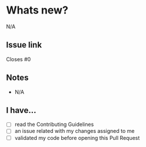 # Whats new?

<!-- What does this PR introduce to the codebase? -->

N/A

## Issue link

<!-- Link any issue here -->

Closes #0

## Notes

<!-- Add any helpful note here -->

- N/A

## I have...

- [ ] read the Contributing Guidelines
- [ ] an issue related with my changes assigned to me
- [ ] validated my code before opening this Pull Request
